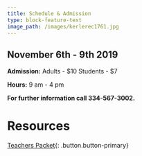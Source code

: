 ```yaml
---
title: Schedule & Admission
type: block-feature-text
image_path: /images/kerlerec1761.jpg
---
```



## November 6th - 9th 2019

**Admission:** Adults - $10 Students - $7

**Hours:** 9 am - 4 pm

**For further information call 334-567-3002.**

# Resources

[Teachers Packet](/documents/teacherspacket.pdf){: .button.button-primary}